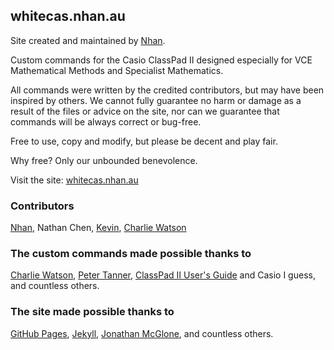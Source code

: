 ---
---

## whitecas.nhan.au

Site created and maintained by [Nhan](https://nhan.au).

Custom commands for the Casio ClassPad II designed especially for VCE Mathematical Methods and Specialist Mathematics.

All commands were written by the credited contributors, but may have been inspired by others.
We cannot fully guarantee no harm or damage as a result of the files or advice on the site, nor can we guarantee that commands will be always correct or bug-free.

Free to use, copy and modify, but please be decent and play fair.

Why free? Only our unbounded benevolence.

Visit the site: [whitecas.nhan.au](https://whitecas.nhan.au)

### Contributors
[Nhan](https://nhan.au), Nathan Chen, [Kevin](https://lazymath.github.io), [Charlie Watson](https://charliewatson.com/casio/cpintro.php)

### The custom commands made possible thanks to
[Charlie Watson](https://charliewatson.com/casio/cpintro.php),
[Peter Tanner](https://classpad.github.io),
[ClassPad II User's Guide](https://support.casio.com/storage/en/manual/pdf/EN/004/ClassPadII_UG_EN.pdf) and Casio I guess,
and countless others.

### The site made possible thanks to
[GitHub Pages](https://github.io),
[Jekyll](https://jekyllrb.com),
[Jonathan McGlone](https://jmcglone.com/guides/github-pages),
and countless others.
